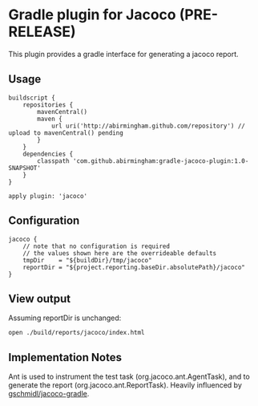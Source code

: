 # Gradle plugin for Jacoco (PRE-RELEASE)

This plugin provides a gradle interface for generating a jacoco report.

## Usage
```
buildscript {
    repositories {
        mavenCentral()
        maven {
            url uri('http://abirmingham.github.com/repository') // upload to mavenCentral() pending
        }
    }
    dependencies {
        classpath 'com.github.abirmingham:gradle-jacoco-plugin:1.0-SNAPSHOT'
    }
}

apply plugin: 'jacoco'
```

## Configuration
```
jacoco {
    // note that no configuration is required
    // the values shown here are the overrideable defaults
    tmpDir    = "${buildDir}/tmp/jacoco"
    reportDir = "${project.reporting.baseDir.absolutePath}/jacoco"
}
```

## View output
Assuming reportDir is unchanged:
```
open ./build/reports/jacoco/index.html
```


## Implementation Notes
Ant is used to instrument the test task (org.jacoco.ant.AgentTask), and to generate the report (org.jacoco.ant.ReportTask). Heavily influenced by [gschmidl/jacoco-gradle](http://github.com/gschmidl/jacoco-gradle).
